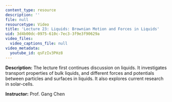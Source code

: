 ```yaml
---
content_type: resource
description: ''
file: null
resourcetype: Video
title: 'Lecture 23: Liquids: Brownian Motion and Forces in Liquids'
uid: 3d4b00dc-0975-610c-7ec3-3f9e3f90629a
video_files:
  video_captions_file: null
video_metadata:
  youtube_id: qsFzIv3PHz8
---
```


**Description:** The lecture first continues discussion on liquids. It investigates transport properties of bulk liquids, and different forces and potentials between particles and surfaces in liquids. It also explores current research in solar-cells.

**Instructor:** Prof. Gang Chen